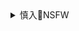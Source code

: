 <details><summary>慎入🔞NSFW</summary>

Not Safe For Work
![](https://upload.wikimedia.org/wikipedia/commons/thumb/d/d3/Biohazard_Symbol_Specification.png/210px-Biohazard_Symbol_Specification.png)

<details><summary><b>风险自理Use At Your Own Risk🈲</summary>

### 前新浪微博内容s核员专访：zg如何打造网络“真理部`龘龘囗`
https://www.voachinese.com/a/internet-censorship-20200812/5540475.html

天津工资标准较低、成本也较低，新浪等互联网公司把一些部门搬到天津的工业园区内，比如劳动密集型的s查部门。因此，当时天津有一个绰号叫“删都

刘力朋和他的同事大多是刚毕业的大学生，有的还是大专生，这个工作并不难，对于学历和技能并没有特别的要求，所以他们的工资也并不高，甚至可以说很低了，只是比电子工厂的工人稍微高一点，只要本科或是大专高校毕业生，因为他们都经过了很长时间的z治训练，从幼儿园开始就有z治课。必须得是大专或是本科上。他们来后其实都不要多大训练，在学校都训练十几年了，什么是d想听，什么是d不想听，已经很门儿清了，而且还能分出级别来，唯一要做培训的就是六s和法l功。因为六s已经被洗得很干净，年轻一代人不知道。

打开后台，系统已经进行用“敏感词库”进行了第一遍机审。他说：“有一些高危的敏感词，如果踩中了会直接进到删除的状态，然后人工s核；低危的敏感词，踩中后是一个默认通过的状态，有先s后放和先放后s两种策略。”他说，一些高危敏感词是绝对要删除的

刘力p还介绍说，120人审核团队不算很大，现在做B轮C轮融资的小初创公司的都有几百人，大一点的公司，都是数千上万人的团队，像字节跳动，不算外包的也有一万人。

他说：“现在审核的标准变了，所有一切都变了，而且微博他们更倾向于用外包团队来解决，就是更粗糙、更便宜的s核方式，他们一般在西安，后来放在重庆，用这些外包审核团队。

刘力p笑了，他说：“s查的标准就是没有标准，如果有标准，那不就可以反s查吗？老b姓就不用自我s查了，像YouTube那样有一个社区公约，明确规定什么不能发，就不用自我审查了。zgs查标准是不透明的，是黑箱，就像搏击俱乐部，第一条规则就是你不可以谈论搏击俱乐部

刘力p还注意到，在微博里，“涉js查得最严重，也被处罚得最严重，比如说把交j开罚单是缺钱之类的内容发微信朋友圈，都会被当地g安抓b，因为在j察g家，当然更注重j察q威。

`3D49B173-64A7-455C-AE4A-18FC1CCA1CEC_w1597_n_r0_st.png (725×579)`<br>
![](https://gdb.voanews.com/3D49B173-64A7-455C-AE4A-18FC1CCA1CEC_w1597_n_r0_st.png)

普通用户和vip用户享受的待遇是不一样的，普通用户只有命中了敏感词，才人工审查，而敏感VIP,就是重点关照的头部用户（KOL），有着几十万或是上百万甚至上千万的粉丝，动不动讨论公g话题，他们的每一条都要看，所有的东西都要审核。

他说：zg可以管网络的部门一共有五十多个，公安部、广电总局。教育部、网信办，工业与技术信息部爱g运动委员会等等，都可以来管，它是一个特别立体的权力体系，不是单单从网管办网信办到网络平台这么简单地从点到面。”

刘力p说：“我举一个例子，比如有一部电影，出现了一个学校，那就要交给教育部s查；如果又出现两个j察，那又要送到公安部去s查；要是出现一个矿工，还得送去国土资源部s查，总之，你出现了相关内容就要送到有关部门s查。这就是有关部门。这种s查是非常具体非常荒谬的。

刘力p回忆，网络上的言lg制越来越严格也是从此时开始的。而这与鲁w开始掌管网络有关。

2013年4月，鲁w开始担任g家互联网信息办公室主任，开始掌管zg互联网，从此，zg互联网失去了早期的改良、自由之风，进入肃杀的g制时期。

![](https://docs.voanews.eu/zh-CN/2020/08/12/ebe68aef-3c9d-4058-95f6-10b99fca90be.pdf)

TikTok虽然是抖音海外版，但实际上是两个不兼容的版本，TikTok严禁zg人入内。实行的是“一g两制”。从技术上来讲，TikTok用尽了它能承诺给zgz府的一切手段来禁止zg人进入这个平台。首先用VPN翻墙上Facebook Twitter Google Youtube等手段，在TikTok无效，它会扫描你的手机运营商信息，任何+86的号码是绝对无法使用的，IP地址只能明确不是大陆IP的，GPS定位在zg境内也不行。另一方面，TikTok被GFW有配合的屏蔽，非常精准地屏蔽了TikTok的登录服务器。刘力朋说，正因为如此，zgz府才允许它的存在。微信就没有这么坏，也没有特别想做海外业务。

作为内容s核人员，刘力p早就发现zgs查早已用于海外。

2011年6月4日和7月1日的时候，刘力朋第一次接触s查香g的六s维园烛光晚会和七y大游x。他说：“我突然意识到香g人和我们共享一套s核标准，香g人本来是自由，但依然要对他们进行s核。六s的时候，七y大游行的时候，所有香g的ip都发不出来，只要带图片的都发不出。在当时新浪上有很多香g用户

他说，这种审查必然会扩散到美国，美国人使用了这么多年的微信，一直在被监控，一直在被审查。去年，加拿大公民实验室的一个研究结果指出，微信监控所有的用户也包括境外用户，虽然和大陆用户使用两套标准，比如不轻易封号，但会关小黑屋

对于当下美国的净网行为，刘力p表示认可：“世界的互联网没有边界，zg的互联网却有明显的边界。我们只有拆掉这个肮脏的长c防火q(6FW)，让阳光照进这个充满战狼式自我欺骗的谣言和反美阴谋论的zg局域网，我们才有可能安宁，不然按他们的规则，那就是双赢，zg赢两次’的双赢。

</details>
</details>
